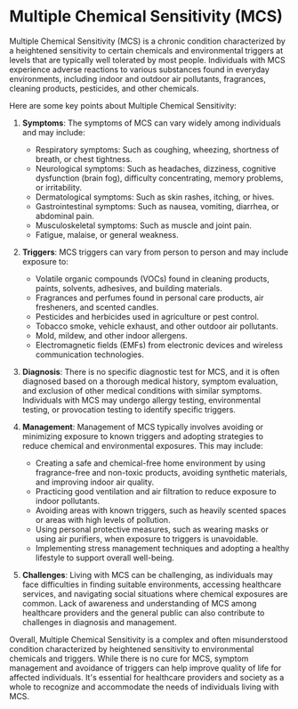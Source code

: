 # Multiple Chemical Sensitivity (MCS) 

Multiple Chemical Sensitivity (MCS) is a chronic condition characterized by a heightened sensitivity to certain chemicals and environmental triggers at levels that are typically well tolerated by most people. Individuals with MCS experience adverse reactions to various substances found in everyday environments, including indoor and outdoor air pollutants, fragrances, cleaning products, pesticides, and other chemicals.

Here are some key points about Multiple Chemical Sensitivity:

1. **Symptoms**: The symptoms of MCS can vary widely among individuals and may include:
   - Respiratory symptoms: Such as coughing, wheezing, shortness of breath, or chest tightness.
   - Neurological symptoms: Such as headaches, dizziness, cognitive dysfunction (brain fog), difficulty concentrating, memory problems, or irritability.
   - Dermatological symptoms: Such as skin rashes, itching, or hives.
   - Gastrointestinal symptoms: Such as nausea, vomiting, diarrhea, or abdominal pain.
   - Musculoskeletal symptoms: Such as muscle and joint pain.
   - Fatigue, malaise, or general weakness.

2. **Triggers**: MCS triggers can vary from person to person and may include exposure to:
   - Volatile organic compounds (VOCs) found in cleaning products, paints, solvents, adhesives, and building materials.
   - Fragrances and perfumes found in personal care products, air fresheners, and scented candles.
   - Pesticides and herbicides used in agriculture or pest control.
   - Tobacco smoke, vehicle exhaust, and other outdoor air pollutants.
   - Mold, mildew, and other indoor allergens.
   - Electromagnetic fields (EMFs) from electronic devices and wireless communication technologies.

3. **Diagnosis**: There is no specific diagnostic test for MCS, and it is often diagnosed based on a thorough medical history, symptom evaluation, and exclusion of other medical conditions with similar symptoms. Individuals with MCS may undergo allergy testing, environmental testing, or provocation testing to identify specific triggers.

4. **Management**: Management of MCS typically involves avoiding or minimizing exposure to known triggers and adopting strategies to reduce chemical and environmental exposures. This may include:
   - Creating a safe and chemical-free home environment by using fragrance-free and non-toxic products, avoiding synthetic materials, and improving indoor air quality.
   - Practicing good ventilation and air filtration to reduce exposure to indoor pollutants.
   - Avoiding areas with known triggers, such as heavily scented spaces or areas with high levels of pollution.
   - Using personal protective measures, such as wearing masks or using air purifiers, when exposure to triggers is unavoidable.
   - Implementing stress management techniques and adopting a healthy lifestyle to support overall well-being.

5. **Challenges**: Living with MCS can be challenging, as individuals may face difficulties in finding suitable environments, accessing healthcare services, and navigating social situations where chemical exposures are common. Lack of awareness and understanding of MCS among healthcare providers and the general public can also contribute to challenges in diagnosis and management.

Overall, Multiple Chemical Sensitivity is a complex and often misunderstood condition characterized by heightened sensitivity to environmental chemicals and triggers. While there is no cure for MCS, symptom management and avoidance of triggers can help improve quality of life for affected individuals. It's essential for healthcare providers and society as a whole to recognize and accommodate the needs of individuals living with MCS.